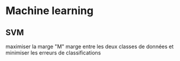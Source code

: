 # Machine learning

## SVM

maximiser la marge "M" marge entre les deux classes de données et minimiser les erreurs de classifications
